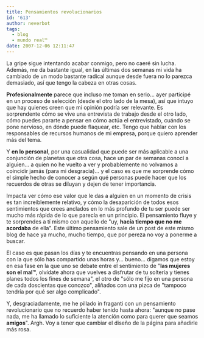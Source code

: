 ```yaml
---
title: Pensamientos revolucionarios
id: '613'
author: neverbot
tags:
  - blog
  - mundo real™
date: 2007-12-06 12:11:47
---
```


La gripe sigue intentando acabar conmigo, pero no caeré sin lucha. Además, me da bastante igual, en las últimas dos semanas mi vida ha cambiado de un modo bastante radical aunque desde fuera no lo parezca demasiado, así que tengo la cabeza en otras cosas.

**Profesionalmente** parece que incluso me toman en serio... ayer participé en un proceso de selección (desde el otro lado de la mesa), así que intuyo que hay quienes creen que mi opinión podría ser relevante. Es sorprendente cómo se vive una entrevista de trabajo desde el otro lado, cómo puedes pararte a pensar en cómo actúa el entrevistado, cuándo se pone nervioso, en dónde puede flaquear, etc. Tengo que hablar con los responsables de recursos humanos de mi empresa, porque quiero aprender más del tema.

Y **en lo personal**, por una casualidad que puede ser más aplicable a una conjunción de planetas que otra cosa, hace un par de semanas conocí a alguien... a quien no he vuelto a ver y probablemente no volvamos a coincidir jamás (para mi desgracia)... y el caso es que me sorprende cómo el simple hecho de conocer a según qué personas puede hacer que los recuerdos de otras se diluyan y dejen de tener importancia.

Impacta ver cómo ese valor que le das a alguien en un momento de crisis es tan increíblemente relativo, y cómo la desaparición de todos esos sentimientos que crees anclados en lo más profundo de tu ser puede ser mucho más rápida de lo que parecía en un principio. El pensamiento fluye y te sorprendes a tí mismo con aquello de "uy, **hacía tiempo que no me acordaba** de ella". Este último pensamiento sale de un post de este mismo blog de hace ya mucho, mucho tiempo, que por pereza no voy a ponerme a buscar.

El caso es que pasan los días y te encuentras pensando en una persona con la que sólo has compartido unas horas y... bueno... digamos que estoy en esa fase en la que uno se debate entre el sentimiento de "**las mujeres son el mal™**, olvídate ahora que vuelves a disfrutar de tu soltería y tienes planes todos los fines de semana", el otro de "sólo me fijo en una persona de cada doscientas que conozco", aliñados con una pizca de "tampoco tendría por qué ser algo complicado".

Y, desgraciadamente, me he pillado in fraganti con un pensamiento revolucionario que no recuerdo haber tenido hasta ahora: "aunque no pase nada, me ha llamado lo suficiente la atención como para querer que seamos **amigos**". Argh. Voy a tener que cambiar el diseño de la página para añadirle más rosa.